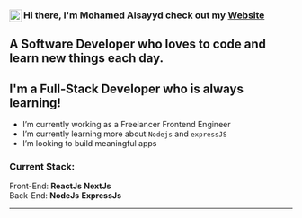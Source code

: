### Hi there, I'm Mohamed Alsayyd check out my [Website] <img align="left" alt="fullstacked.com" width="22px" src="https://i.postimg.cc/T1yPtQPn/wired-flat-21-avatar-1.gif" />

## A Software Developer who loves to code and learn new things each day.

## I'm a Full-Stack Developer who is always learning!

- I’m currently working as a Freelancer Frontend Engineer
- I’m currently learning more about `Nodejs` and `expressJS`
- I’m looking to build meaningful apps


### Current Stack:

Front-End: **ReactJs** **NextJs**
<br />
Back-End: **NodeJs** **ExpressJs**

---

[website]: https://mohamed-alsayyd.vercel.app
[facebook]: https://www.facebook.com/medo.alsayyd.1/
[twitter]: https://twitter.com/MedoAlsayyd4
[instagram]: https://www.instagram.com/mohamed_alsayyd0
[discord]: https://discordapp.com/users/lime1721
[youtube]: https://www.youtube.com/channel/UC0XBAVU76vxk05M8SX8gt4Q
[linkedin]: https://www.linkedin.com/in/mohamed-alsayyd-57bb481b6
